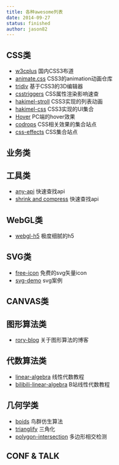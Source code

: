 ```yaml
---
title: 各种awesome列表
date: 2014-09-27
status: finished
author: jason82
---
```


## CSS类

 - [w3cplus](https://www.w3cplus.com/) 国内CSS3布道
 - [animate.css](https://daneden.github.io/animate.css/) CSS3的animation动画仓库
 - [tridiv](http://tridiv.com/) 基于CSS3的3D编辑器
 - [csstriggers](https://csstriggers.com/) CSS属性渲染影响速查
 - [hakimel-stroll](https://github.com/hakimel/stroll.js) CSS3实现的列表动画
 - [hakimel-css](https://github.com/hakimel/css) CSS3实现的UI集合
 - [Hover](https://github.com/IanLunn/Hover) PC端的hover效果
 - [codrops](https://tympanus.net/codrops/) CSS相关效果的集合站点
 - [css-effects](https://1stwebdesigner.com/css-effects/) CSS集合站点

## 业务类


## 工具类

 - [any-api](https://any-api.com/) 快速查找api
 - [shrink and compress](http://javascriptcompressor.com/) 快速查找api


## WebGL类

 - [webgl-h5](http://2017.makemepulse.com/) 极度细腻的h5

## SVG类

 - [free-icon](http://www.flaticon.com/) 免费的svg矢量icon
 - [svg-demo](http://web.socialab.com.cn/static/coke128/index.html) svg案例

## CANVAS类


## 图形算法类

 - [rory-blog](http://www.rorydriscoll.com/) 关于图形算法的博客

## 代数算法类

 - [linear-algebra](https://www.youtube.com/playlist?list=PLZHQObOWTQDPD3MizzM2xVFitgF8hE_ab&app=desktop) 线性代数教程
 - [bilibili-linear-algebra](http://www.bilibili.com/video/av6731067/) B站线性代数教程

## 几何学类

 - [boids](http://www.red3d.com/cwr/boids/) 鸟群仿生算法
 - [trianglify](https://github.com/qrohlf/trianglify) 三角化
 - [polygon-intersection](http://polyk.ivank.net/) 多边形相交检测

## CONF & TALK
